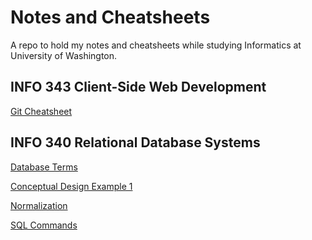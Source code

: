 Notes and Cheatsheets
=====================
A repo to hold my notes and cheatsheets while studying Informatics at University of Washington.

INFO 343 Client-Side Web Development
------------------------------------
[Git Cheatsheet](git-cheatsheet.md)

INFO 340 Relational Database Systems
-------------------------------------
[Database Terms](database-terms.md)

[Conceptual Design Example 1](conceptual-design-example-1.md)

[Normalization](normalization.md)

[SQL Commands](sql-commands.md)